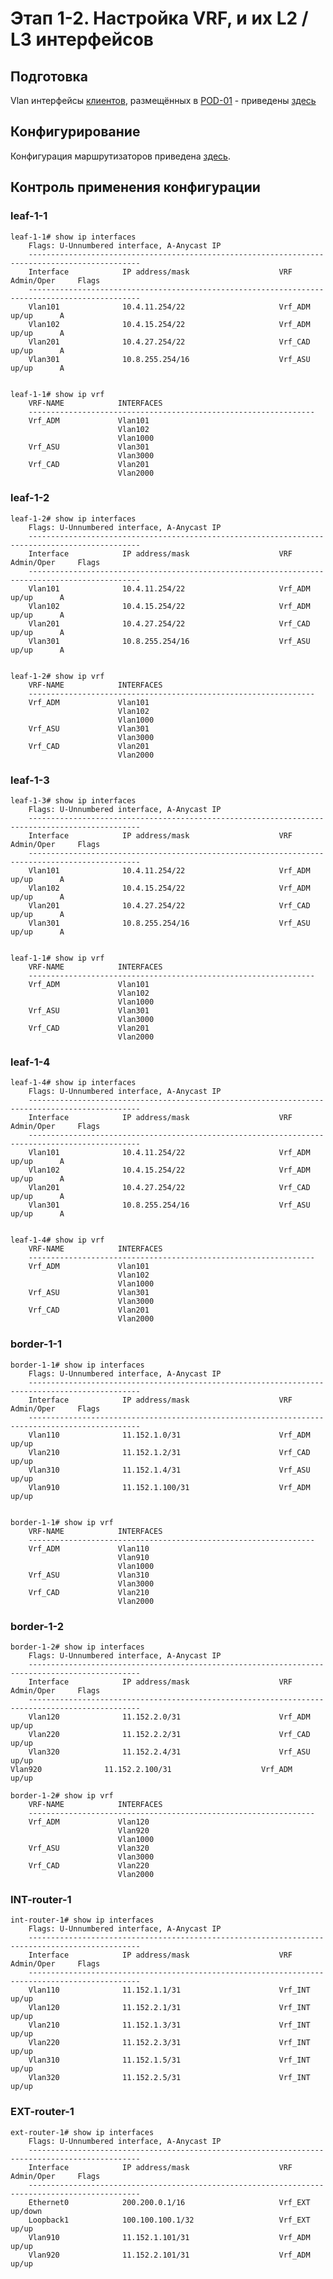 # Этап 1-2. Настройка VRF, и их L2 / L3 интерфейсов

## Подготовка
Vlan интерфейсы [клиентов](../Common/clients.md), размещённых в [POD-01](../../schemes/DC_Overlay.drawio) - приведены [здесь](../Common/l3_iface_addr.md)

## Конфигурирование
Конфигурация маршрутизаторов приведена [здесь](../../configs/stage02_VRFs_VLANs/POD-01/).


## Контроль применения конфигурации

### leaf-1-1
    leaf-1-1# show ip interfaces
        Flags: U-Unnumbered interface, A-Anycast IP
        -----------------------------------------------------------------------------------------------
        Interface            IP address/mask                    VRF            Admin/Oper     Flags
        -----------------------------------------------------------------------------------------------
        Vlan101              10.4.11.254/22                     Vrf_ADM        up/up      A
        Vlan102              10.4.15.254/22                     Vrf_ADM        up/up      A
        Vlan201              10.4.27.254/22                     Vrf_CAD        up/up      A
        Vlan301              10.8.255.254/16                    Vrf_ASU        up/up      A


    leaf-1-1# show ip vrf
        VRF-NAME            INTERFACES
        ----------------------------------------------------------------
        Vrf_ADM             Vlan101
                            Vlan102
                            Vlan1000
        Vrf_ASU             Vlan301
                            Vlan3000
        Vrf_CAD             Vlan201
                            Vlan2000

### leaf-1-2
    leaf-1-2# show ip interfaces
        Flags: U-Unnumbered interface, A-Anycast IP
        -----------------------------------------------------------------------------------------------
        Interface            IP address/mask                    VRF            Admin/Oper     Flags
        -----------------------------------------------------------------------------------------------
        Vlan101              10.4.11.254/22                     Vrf_ADM        up/up      A
        Vlan102              10.4.15.254/22                     Vrf_ADM        up/up      A
        Vlan201              10.4.27.254/22                     Vrf_CAD        up/up      A
        Vlan301              10.8.255.254/16                    Vrf_ASU        up/up      A


    leaf-1-2# show ip vrf
        VRF-NAME            INTERFACES
        ----------------------------------------------------------------
        Vrf_ADM             Vlan101
                            Vlan102
                            Vlan1000
        Vrf_ASU             Vlan301
                            Vlan3000
        Vrf_CAD             Vlan201
                            Vlan2000


### leaf-1-3
    leaf-1-3# show ip interfaces
        Flags: U-Unnumbered interface, A-Anycast IP
        -----------------------------------------------------------------------------------------------
        Interface            IP address/mask                    VRF            Admin/Oper     Flags
        -----------------------------------------------------------------------------------------------
        Vlan101              10.4.11.254/22                     Vrf_ADM        up/up      A
        Vlan102              10.4.15.254/22                     Vrf_ADM        up/up      A
        Vlan201              10.4.27.254/22                     Vrf_CAD        up/up      A
        Vlan301              10.8.255.254/16                    Vrf_ASU        up/up      A
    
    
    leaf-1-1# show ip vrf
        VRF-NAME            INTERFACES
        ----------------------------------------------------------------
        Vrf_ADM             Vlan101
                            Vlan102
                            Vlan1000
        Vrf_ASU             Vlan301
                            Vlan3000
        Vrf_CAD             Vlan201
                            Vlan2000

### leaf-1-4
    leaf-1-4# show ip interfaces
        Flags: U-Unnumbered interface, A-Anycast IP
        -----------------------------------------------------------------------------------------------
        Interface            IP address/mask                    VRF            Admin/Oper     Flags
        -----------------------------------------------------------------------------------------------
        Vlan101              10.4.11.254/22                     Vrf_ADM        up/up      A
        Vlan102              10.4.15.254/22                     Vrf_ADM        up/up      A
        Vlan201              10.4.27.254/22                     Vrf_CAD        up/up      A
        Vlan301              10.8.255.254/16                    Vrf_ASU        up/up      A


    leaf-1-4# show ip vrf
        VRF-NAME            INTERFACES
        ----------------------------------------------------------------
        Vrf_ADM             Vlan101
                            Vlan102
                            Vlan1000
        Vrf_ASU             Vlan301
                            Vlan3000
        Vrf_CAD             Vlan201
                            Vlan2000

### border-1-1
    border-1-1# show ip interfaces
        Flags: U-Unnumbered interface, A-Anycast IP
        -----------------------------------------------------------------------------------------------
        Interface            IP address/mask                    VRF            Admin/Oper     Flags
        -----------------------------------------------------------------------------------------------
        Vlan110              11.152.1.0/31                      Vrf_ADM        up/up
        Vlan210              11.152.1.2/31                      Vrf_CAD        up/up
        Vlan310              11.152.1.4/31                      Vrf_ASU        up/up
        Vlan910              11.152.1.100/31                    Vrf_ADM        up/up


    border-1-1# show ip vrf
        VRF-NAME            INTERFACES
        ----------------------------------------------------------------
        Vrf_ADM             Vlan110
                            Vlan910
                            Vlan1000
        Vrf_ASU             Vlan310
                            Vlan3000
        Vrf_CAD             Vlan210
                            Vlan2000

### border-1-2
    border-1-2# show ip interfaces
        Flags: U-Unnumbered interface, A-Anycast IP
        -----------------------------------------------------------------------------------------------
        Interface            IP address/mask                    VRF            Admin/Oper     Flags
        -----------------------------------------------------------------------------------------------
        Vlan120              11.152.2.0/31                      Vrf_ADM        up/up
        Vlan220              11.152.2.2/31                      Vrf_CAD        up/up
        Vlan320              11.152.2.4/31                      Vrf_ASU        up/up
    Vlan920              11.152.2.100/31                    Vrf_ADM        up/up

    border-1-2# show ip vrf
        VRF-NAME            INTERFACES
        ----------------------------------------------------------------
        Vrf_ADM             Vlan120
                            Vlan920
                            Vlan1000
        Vrf_ASU             Vlan320
                            Vlan3000
        Vrf_CAD             Vlan220
                            Vlan2000

### INT-router-1
    int-router-1# show ip interfaces
        Flags: U-Unnumbered interface, A-Anycast IP
        -----------------------------------------------------------------------------------------------
        Interface            IP address/mask                    VRF            Admin/Oper     Flags
        -----------------------------------------------------------------------------------------------
        Vlan110              11.152.1.1/31                      Vrf_INT        up/up
        Vlan120              11.152.2.1/31                      Vrf_INT        up/up
        Vlan210              11.152.1.3/31                      Vrf_INT        up/up
        Vlan220              11.152.2.3/31                      Vrf_INT        up/up
        Vlan310              11.152.1.5/31                      Vrf_INT        up/up
        Vlan320              11.152.2.5/31                      Vrf_INT        up/up

### EXT-router-1
    ext-router-1# show ip interfaces
        Flags: U-Unnumbered interface, A-Anycast IP
        -----------------------------------------------------------------------------------------------
        Interface            IP address/mask                    VRF            Admin/Oper     Flags
        -----------------------------------------------------------------------------------------------
        Ethernet0            200.200.0.1/16                     Vrf_EXT        up/down
        Loopback1            100.100.100.1/32                   Vrf_EXT        up/up
        Vlan910              11.152.1.101/31                    Vrf_ADM        up/up
        Vlan920              11.152.2.101/31                    Vrf_ADM        up/up
